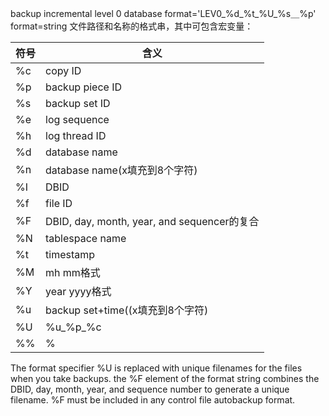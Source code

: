 backup incremental level 0 database format='LEV0_%d_%t_%U_%s＿%p'
format=string 文件路径和名称的格式串，其中可包含宏变量：

|  符号 |  含义 |
|---|---|
|%c| copy ID|
|%p| backup piece ID|
|%s| backup set ID|
|%e| log sequence|
|%h| log thread ID|
|%d| database name|
|%n| database name(x填充到8个字符)|
|%I| DBID|
|%f| file ID |
|%F| DBID, day, month, year, and sequencer的复合 |
|%N| tablespace name|
|%t| timestamp|
|%M| mh mm格式|
|%Y| year yyyy格式|
|%u| backup set+time((x填充到8个字符)|
|%U| %u_%p_%c|
|%%| %|

The format specifier %U is replaced with unique filenames for the files when you take backups.
the %F element of the format string combines the DBID, day, month, year, and sequence number to generate a unique filename. %F must be included in any control file autobackup format.
